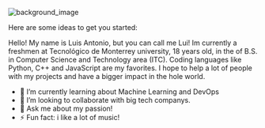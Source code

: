 ![background_image](https://github.com/bashlui/bashlui/assets/134757904/1f294b13-be7e-4e4f-b70e-c7f339c43679)

Here are some ideas to get you started:

Hello! My name is Luis Antonio, but you can call me Lui! Im currently a freshmen at Tecnológico de Monterrey university, 18 years old, in the of B.S. in Computer Science and Technology area (ITC). Coding languages like Python, C++ and JavaScript are my favorites. I hope to help a lot of people with my projects and have a bigger impact in the hole world.

- 🌱 I’m currently learning about Machine Learning and DevOps
- 👯 I’m looking to collaborate with big tech companys.
- 💬 Ask me about my passion!
- ⚡ Fun fact: i like a lot of music!


